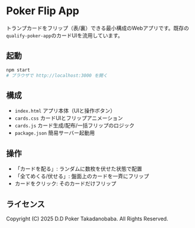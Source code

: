# Poker Flip App

トランプカードをフリップ（表/裏）できる最小構成のWebアプリです。既存の`qualify-poker-app`のカードUIを流用しています。

## 起動

```bash
npm start
# ブラウザで http://localhost:3000 を開く
```

## 構成

- `index.html` アプリ本体（UIと操作ボタン）
- `cards.css` カードUIとフリップアニメーション
- `cards.js` カード生成/配布/一括フリップのロジック
- `package.json` 簡易サーバー起動用

## 操作
- 「カードを配る」: ランダムに数枚を伏せた状態で配置
- 「全てめくる/伏せる」: 盤面上のカードを一斉にフリップ
- カードをクリック: そのカードだけフリップ

## ライセンス
Copyright (C) 2025 D.D Poker Takadanobaba. All Rights Reserved.


